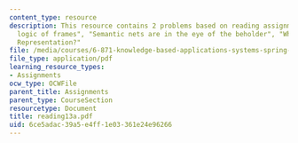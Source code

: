 ```yaml
---
content_type: resource
description: This resource contains 2 problems based on reading assignment on "The
  logic of frames", "Semantic nets are in the eye of the beholder", "What is a Knowledge
  Representation?"
file: /media/courses/6-871-knowledge-based-applications-systems-spring-2005/6ce5adac39a5e4ff1e03361e24e96266_reading13a.pdf
file_type: application/pdf
learning_resource_types:
- Assignments
ocw_type: OCWFile
parent_title: Assignments
parent_type: CourseSection
resourcetype: Document
title: reading13a.pdf
uid: 6ce5adac-39a5-e4ff-1e03-361e24e96266
---
```

